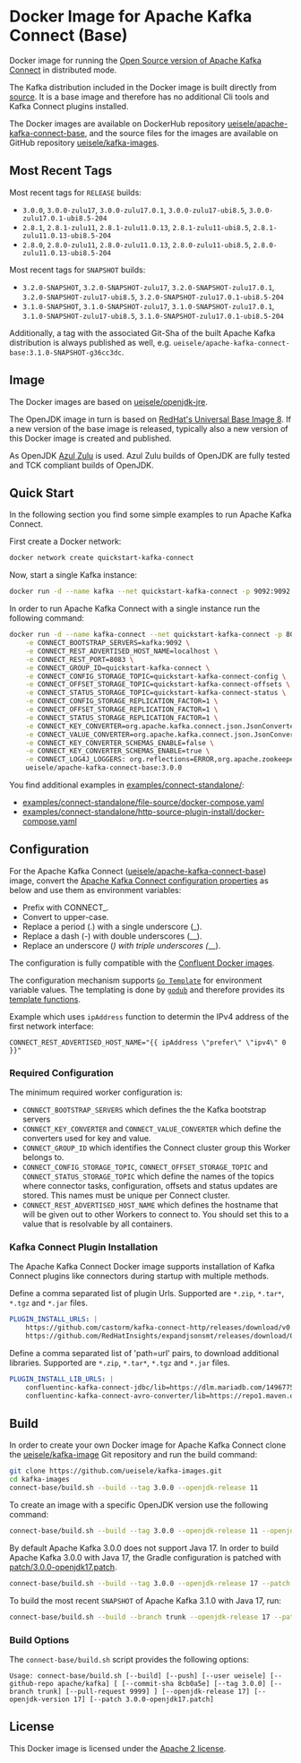 # Docker Image for Apache Kafka Connect (Base)

Docker image for running the [Open Source version of Apache Kafka Connect](https://github.com/apache/kafka/) in distributed mode.

The Kafka distribution included in the Docker image is built directly from [source](https://github.com/apache/kafka/).
It is a base image and therefore has no additional Cli tools and Kafka Connect plugins installed.

The Docker images are available on DockerHub repository [ueisele/apache-kafka-connect-base](https://hub.docker.com/repository/docker/ueisele/apache-kafka-connect-base), and the source files for the images are available on GitHub repository [ueisele/kafka-images](https://github.com/ueisele/kafka-images).

## Most Recent Tags

Most recent tags for `RELEASE` builds:

* `3.0.0`, `3.0.0-zulu17`, `3.0.0-zulu17.0.1`, `3.0.0-zulu17-ubi8.5`, `3.0.0-zulu17.0.1-ubi8.5-204`
* `2.8.1`, `2.8.1-zulu11`, `2.8.1-zulu11.0.13`, `2.8.1-zulu11-ubi8.5`, `2.8.1-zulu11.0.13-ubi8.5-204`
* `2.8.0`, `2.8.0-zulu11`, `2.8.0-zulu11.0.13`, `2.8.0-zulu11-ubi8.5`, `2.8.0-zulu11.0.13-ubi8.5-204`

Most recent tags for `SNAPSHOT` builds:

* `3.2.0-SNAPSHOT`, `3.2.0-SNAPSHOT-zulu17`, `3.2.0-SNAPSHOT-zulu17.0.1`, `3.2.0-SNAPSHOT-zulu17-ubi8.5`, `3.2.0-SNAPSHOT-zulu17.0.1-ubi8.5-204`
* `3.1.0-SNAPSHOT`, `3.1.0-SNAPSHOT-zulu17`, `3.1.0-SNAPSHOT-zulu17.0.1`, `3.1.0-SNAPSHOT-zulu17-ubi8.5`, `3.1.0-SNAPSHOT-zulu17.0.1-ubi8.5-204`

Additionally, a tag with the associated Git-Sha of the built Apache Kafka distribution is always published as well, e.g. `ueisele/apache-kafka-connect-base:3.1.0-SNAPSHOT-g36cc3dc`.

## Image

The Docker images are based on [ueisele/openjdk-jre](https://hub.docker.com/repository/docker/ueisele/openjdk-jre). 

The OpenJDK image in turn is based on [RedHat's Universal Base Image 8](https://catalog.redhat.com/software/containers/ubi8/ubi-minimal/5c359a62bed8bd75a2c3fba8). If a new version of the base image is released, typically also a new version of this Docker image is created and published.

As OpenJDK [Azul Zulu](https://www.azul.com/downloads/?package=jdk) is used.
Azul Zulu builds of OpenJDK are fully tested and TCK compliant builds of OpenJDK.

## Quick Start

In the following section you find some simple examples to run Apache Kafka Connect.

First create a Docker network:
```bash
docker network create quickstart-kafka-connect
```

Now, start a single Kafka instance: 

```bash
docker run -d --name kafka --net quickstart-kafka-connect -p 9092:9092 ueisele/apache-kafka-server-standalone:3.0.0
```

In order to run Apache Kafka Connect with a single instance run the following command:

```bash
docker run -d --name kafka-connect --net quickstart-kafka-connect -p 8083:8083 \
    -e CONNECT_BOOTSTRAP_SERVERS=kafka:9092 \
    -e CONNECT_REST_ADVERTISED_HOST_NAME=localhost \
    -e CONNECT_REST_PORT=8083 \
    -e CONNECT_GROUP_ID=quickstart-kafka-connect \
    -e CONNECT_CONFIG_STORAGE_TOPIC=quickstart-kafka-connect-config \
    -e CONNECT_OFFSET_STORAGE_TOPIC=quickstart-kafka-connect-offsets \
    -e CONNECT_STATUS_STORAGE_TOPIC=quickstart-kafka-connect-status \
    -e CONNECT_CONFIG_STORAGE_REPLICATION_FACTOR=1 \
    -e CONNECT_OFFSET_STORAGE_REPLICATION_FACTOR=1 \
    -e CONNECT_STATUS_STORAGE_REPLICATION_FACTOR=1 \
    -e CONNECT_KEY_CONVERTER=org.apache.kafka.connect.json.JsonConverter \
    -e CONNECT_VALUE_CONVERTER=org.apache.kafka.connect.json.JsonConverter \
    -e CONNECT_KEY_CONVERTER_SCHEMAS_ENABLE=false \
    -e CONNECT_KEY_CONVERTER_SCHEMAS_ENABLE=true \
    -e CONNECT_LOG4J_LOGGERS: org.reflections=ERROR,org.apache.zookeeper=ERROR,org.I0Itec.zkclient=ERROR \
    ueisele/apache-kafka-connect-base:3.0.0
```

You find additional examples in [examples/connect-standalone/]():

* [examples/connect-standalone/file-source/docker-compose.yaml]()
* [examples/connect-standalone/http-source-plugin-install/docker-compose.yaml]()

## Configuration

For the Apache Kafka Connect ([ueisele/apache-kafka-connect-base](https://hub.docker.com/repository/registry-1.docker.io/ueisele/apache-kafka-connect-base/)) image, convert the [Apache Kafka Connect configuration properties](https://kafka.apache.org/documentation/#connectconfigs) as below and use them as environment variables:

* Prefix with CONNECT_.
* Convert to upper-case.
* Replace a period (.) with a single underscore (_).
* Replace a dash (-) with double underscores (__).
* Replace an underscore (_) with triple underscores (___).

The configuration is fully compatible with the [Confluent Docker images](https://docs.confluent.io/platform/current/installation/docker/config-reference.html#kconnect-long-configuration).

The configuration mechanism supports [`Go Template`](https://pkg.go.dev/text/template) for environment variable values.
The templating is done by [`godub`](https://github.com/ueisele/go-docker-utils) and therefore provides its [template functions](https://github.com/ueisele/go-docker-utils#template-functions). 

Example which uses `ipAddress` function to determin the IPv4 address of the first network interface:

```properties
CONNECT_REST_ADVERTISED_HOST_NAME="{{ ipAddress \"prefer\" \"ipv4\" 0 }}"
```
### Required Configuration

The minimum required worker configuration is:

* `CONNECT_BOOTSTRAP_SERVERS` which defines the the Kafka bootstrap servers
* `CONNECT_KEY_CONVERTER` and `CONNECT_VALUE_CONVERTER` which define the converters used for key and value.
* `CONNECT_GROUP_ID` which identifies the Connect cluster group this Worker belongs to.
* `CONNECT_CONFIG_STORAGE_TOPIC`, `CONNECT_OFFSET_STORAGE_TOPIC` and `CONNECT_STATUS_STORAGE_TOPIC` which define the names of the topics where connector tasks, configuration, offsets and status updates are stored. This names must be unique per Connect cluster.
* `CONNECT_REST_ADVERTISED_HOST_NAME` which defines the hostname that will be given out to other Workers to connect to. You should set this to a value that is resolvable by all containers.

### Kafka Connect Plugin Installation

The Apache Kafka Connect Docker image supports installation of Kafka Connect plugins like connectors during startup with multiple methods.

Define a comma separated list of plugin Urls. Supported are `*.zip`, `*.tar*`, `*.tgz` and `*.jar` files.

```yaml
PLUGIN_INSTALL_URLS: |
    https://github.com/castorm/kafka-connect-http/releases/download/v0.8.11/castorm-kafka-connect-http-0.8.11.zip
    https://github.com/RedHatInsights/expandjsonsmt/releases/download/0.0.7/kafka-connect-smt-expandjsonsmt-0.0.7.tar.gz
```

Define a comma separated list of 'path=url' pairs, to download additional libraries. Supported are `*.zip`, `*.tar*`, `*.tgz` and `*.jar` files.

```yaml
PLUGIN_INSTALL_LIB_URLS: |
    confluentinc-kafka-connect-jdbc/lib=https://dlm.mariadb.com/1496775/Connectors/java/connector-java-2.7.2/mariadb-java-client-2.7.2.jar
    confluentinc-kafka-connect-avro-converter/lib=https://repo1.maven.org/maven2/com/google/guava/guava/30.1.1-jre/guava-30.1.1-jre.jar
```

## Build

In order to create your own Docker image for Apache Kafka Connect clone the [ueisele/kafka-image](https://github.com/ueisele/kafka-images) Git repository and run the build command:

```bash
git clone https://github.com/ueisele/kafka-images.git
cd kafka-images
connect-base/build.sh --build --tag 3.0.0 --openjdk-release 11
```

To create an image with a specific OpenJDK version use the following command:

```bash
connect-base/build.sh --build --tag 3.0.0 --openjdk-release 11 --openjdk-version 11.0.12
```

By default Apache Kafka 3.0.0 does not support Java 17. In order to build Apache Kafka 3.0.0 with Java 17, the Gradle configuration is patched with [patch/3.0.0-openjdk17.patch]().

```bash
connect-base/build.sh --build --tag 3.0.0 --openjdk-release 17 --patch 3.0.0-openjdk17.patch
```

To build the most recent `SNAPSHOT` of Apache Kafka 3.1.0 with Java 17, run:

```bash
connect-base/build.sh --build --branch trunk --openjdk-release 17 --patch 3.1.0-openjdk17.patch
```

### Build Options

The `connect-base/build.sh` script provides the following options:

`Usage: connect-base/build.sh [--build] [--push] [--user ueisele] [--github-repo apache/kafka] [ [--commit-sha 8cb0a5e] [--tag 3.0.0] [--branch trunk] [--pull-request 9999] ] [--openjdk-release 17] [--openjdk-version 17] [--patch 3.0.0-openjdk17.patch]`

## License 

This Docker image is licensed under the [Apache 2 license](https://github.com/ueisele/kafka-images/blob/main/LICENSE).